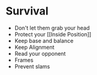 # Survival
- Don't let them grab your head
- Protect your [[Inside Position]]
- Keep base and balance
- Keep Alignment
- Read your opponent
- Frames
- Prevent slams